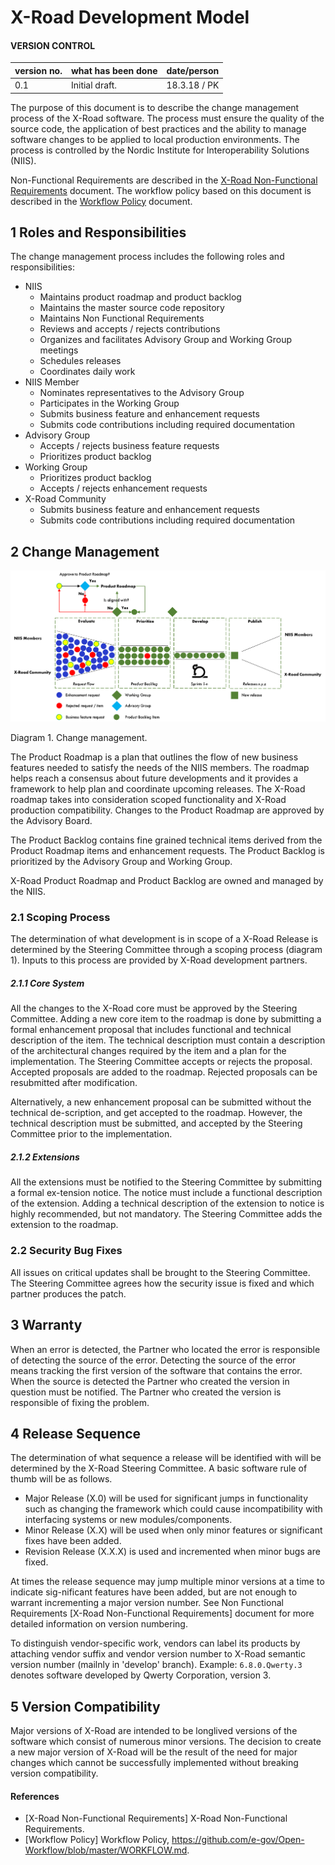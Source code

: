 # X-Road Development Model

#### VERSION CONTROL
| version no.	 | what has been done	| date/person
| ---- | ---- | ---- |
| 0.1	| Initial draft.	| 18.3.18 / PK

The purpose of this document is to describe the change management process of the X-Road software. The process
must ensure the quality of the source code, the application of best practices and the ability to manage software
changes to be applied to local production environments. The process is controlled by the Nordic Institute for Interoperability Solutions (NIIS).

Non-Functional Requirements are described in the [X-Road Non-Functional Requirements](NFR.md) document. The workflow policy based on this document is described in the [Workflow Policy](WORKFLOW.md) document.

## 1 Roles and Responsibilities

The change management process includes the following roles and responsibilities:

* NIIS
  * Maintains product roadmap and product backlog
  * Maintains the master source code repository
  * Maintains Non Functional Requirements
  * Reviews and accepts / rejects contributions
  * Organizes and facilitates Advisory Group and Working Group meetings
  * Schedules releases
  * Coordinates daily work
* NIIS Member
  * Nominates representatives to the Advisory Group
  * Participates in the Working Group
  * Submits business feature and enhancement requests
  * Submits code contributions including required documentation
* Advisory Group  
  * Accepts / rejects business feature requests
  * Prioritizes product backlog
* Working Group
  * Prioritizes product backlog
  * Accepts / rejects enhancement requests
* X-Road Community
  * Submits business feature and enhancement requests
  * Submits code contributions including required documentation

## 2 Change Management

![](IMG/xroad_change_management.png)

Diagram 1. Change management.

The Product Roadmap is a plan that outlines the flow of new business features
needed to satisfy the needs of the NIIS members. The roadmap helps reach a
consensus about future developments and it provides a framework to help plan
and coordinate upcoming releases. The X-Road roadmap takes into consideration
scoped functionality and X-Road production compatibility. Changes to the Product
Roadmap are approved by the Advisory Board.

The Product Backlog contains fine grained technical items derived from the
Product Roadmap items and enhancement requests. The Product Backlog is prioritized
by the Advisory Group and Working Group.

X-Road Product Roadmap and Product Backlog are owned and managed by the NIIS.

### 2.1 Scoping Process
The determination of what development is in scope of a X-Road Release is determined by the Steering Committee
through a scoping process (diagram 1). Inputs to this process are provided by X-Road development partners.

##### 2.1.1 Core System
All the changes to the X-Road core must be approved by the Steering Committee. Adding a new core item to the roadmap
is done by submitting a formal enhancement proposal that includes functional and technical description of the item.
The technical description must contain a description of the architectural changes required by the item and a plan
for the implementation. The Steering Committee accepts or rejects the proposal. Accepted proposals are added to
the roadmap. Rejected proposals can be resubmitted after modification.

Alternatively, a new enhancement proposal can be submitted without the technical de-scription, and get accepted
to the roadmap. However, the technical description must be submitted, and accepted by the Steering Committee prior to the implementation.

##### 2.1.2 Extensions
All the extensions must be notified to the Steering Committee by submitting a formal ex-tension notice. The notice
must include a functional description of the extension. Adding a technical description of the extension to notice is highly recommended, but not mandatory. The Steering Committee adds the extension to the roadmap.

### 2.2 Security Bug Fixes
All issues on critical updates shall be brought to the Steering Committee. The Steering Committee agrees how the
security issue is fixed and which partner produces the patch.

## 3 Warranty
When an error is detected, the Partner who located the error is responsible of detecting the source of the error. Detecting the source of the error means tracking the first version of the software that contains the error. When the source is detected the Partner who created the version in question must be notified. The Partner who created the version is responsible of fixing the problem.

## 4 Release Sequence
The determination of what sequence a release will be identified with will be determined by the X-Road Steering Committee.
A basic software rule of thumb will be as follows.
*	Major Release (X.0) will be used for significant jumps in functionality such as changing the framework which could
cause incompatibility with interfacing systems or new modules/components.
*	Minor Release (X.X) will be used when only minor features or significant fixes have been added.
*	Revision Release (X.X.X) is used and incremented when minor bugs are fixed.

At times the release sequence may jump multiple minor versions at a time to indicate sig-nificant features have been
added, but are not enough to warrant incrementing a major version number.
See Non Functional Requirements [X-Road Non-Functional Requirements] document for more detailed information on version
numbering.

To distinguish vendor-specific work, vendors can label its products by attaching vendor suffix and vendor version number to X-Road semantic version number (mailnly in 'develop' branch). Example: `6.8.0.Qwerty.3` denotes software developed by Qwerty Corporation, version 3.

## 5 Version Compatibility
Major versions of X-Road are intended to be longlived versions of the software which consist of numerous minor versions.
The decision to create a new major version of X-Road will be the result of the need for major changes which cannot be
successfully implemented without breaking version compatibility.

#### References
- [X-Road Non-Functional Requirements] X-Road Non-Functional Requirements.
- [Workflow Policy] Workflow Policy, https://github.com/e-gov/Open-Workflow/blob/master/WORKFLOW.md.
